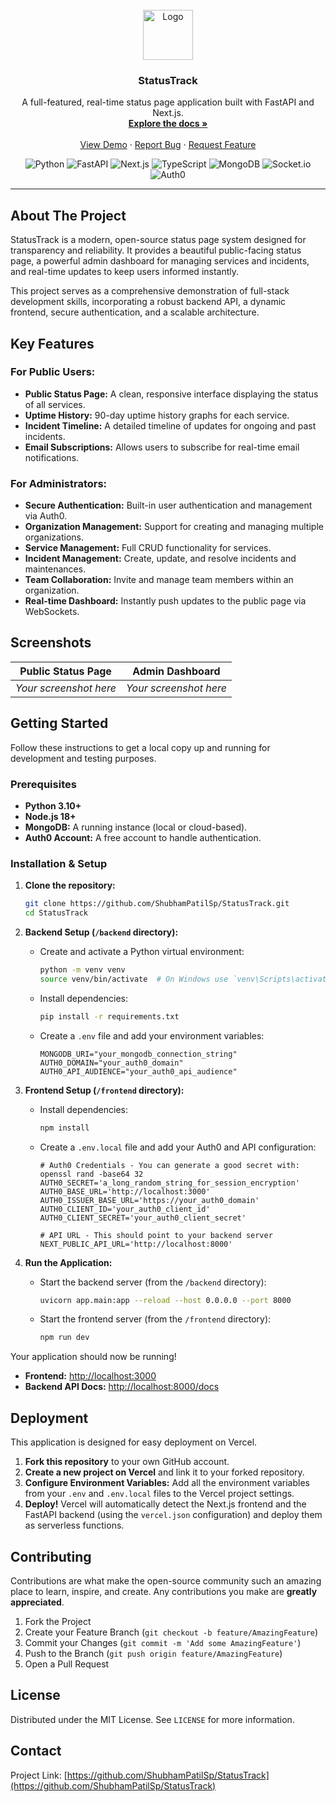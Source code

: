 <!-- PROJECT BANNER -->
<br />
<div align="center">
  <a href="#">
    <!-- Suggested: Create a logo with a tool like Canva and upload it to your repo -->
    <img src="#" alt="Logo" width="80" height="80">
  </a>

  <h3 align="center">StatusTrack</h3>

  <p align="center">
    A full-featured, real-time status page application built with FastAPI and Next.js.
    <!-- Trigger Vercel deploy -->
<!-- Re-trigger Vercel deploy after reconnecting repo -->
    <br />
    <a href="#"><strong>Explore the docs »</strong></a>
    <br />
    <br />
    <a href="#">View Demo</a>
    ·
    <a href="#">Report Bug</a>
    ·
    <a href="#">Request Feature</a>
  </p>
</div>

<!-- TECH STACK BADGES -->
<div align="center">
  <img src="https://img.shields.io/badge/Python-3776AB?style=for-the-badge&logo=python&logoColor=white" alt="Python"/>
  <img src="https://img.shields.io/badge/FastAPI-009688?style=for-the-badge&logo=fastapi&logoColor=white" alt="FastAPI"/>
  <img src="https://img.shields.io/badge/Next.js-000000?style=for-the-badge&logo=next.js&logoColor=white" alt="Next.js"/>
  <img src="https://img.shields.io/badge/TypeScript-3178C6?style=for-the-badge&logo=typescript&logoColor=white" alt="TypeScript"/>
  <img src="https://img.shields.io/badge/MongoDB-47A248?style=for-the-badge&logo=mongodb&logoColor=white" alt="MongoDB"/>
  <img src="https://img.shields.io/badge/Socket.io-010101?style=for-the-badge&logo=socket.io&logoColor=white" alt="Socket.io"/>
  <img src="https://img.shields.io/badge/Auth0-EB5424?style=for-the-badge&logo=auth0&logoColor=white" alt="Auth0"/>
</div>

---

## About The Project

StatusTrack is a modern, open-source status page system designed for transparency and reliability. It provides a beautiful public-facing status page, a powerful admin dashboard for managing services and incidents, and real-time updates to keep users informed instantly.

This project serves as a comprehensive demonstration of full-stack development skills, incorporating a robust backend API, a dynamic frontend, secure authentication, and a scalable architecture.

## Key Features

### For Public Users:
*   **Public Status Page:** A clean, responsive interface displaying the status of all services.
*   **Uptime History:** 90-day uptime history graphs for each service.
*   **Incident Timeline:** A detailed timeline of updates for ongoing and past incidents.
*   **Email Subscriptions:** Allows users to subscribe for real-time email notifications.

### For Administrators:
*   **Secure Authentication:** Built-in user authentication and management via Auth0.
*   **Organization Management:** Support for creating and managing multiple organizations.
*   **Service Management:** Full CRUD functionality for services.
*   **Incident Management:** Create, update, and resolve incidents and maintenances.
*   **Team Collaboration:** Invite and manage team members within an organization.
*   **Real-time Dashboard:** Instantly push updates to the public page via WebSockets.

## Screenshots

| Public Status Page | Admin Dashboard |
| :---: | :---: |
| *Your screenshot here* | *Your screenshot here* |

## Getting Started

Follow these instructions to get a local copy up and running for development and testing purposes.

### Prerequisites

*   **Python 3.10+**
*   **Node.js 18+**
*   **MongoDB:** A running instance (local or cloud-based).
*   **Auth0 Account:** A free account to handle authentication.

### Installation & Setup

1.  **Clone the repository:**
    ```sh
    git clone https://github.com/ShubhamPatilSp/StatusTrack.git
    cd StatusTrack
    ```

2.  **Backend Setup (`/backend` directory):**
    *   Create and activate a Python virtual environment:
        ```sh
        python -m venv venv
        source venv/bin/activate  # On Windows use `venv\Scripts\activate`
        ```
    *   Install dependencies:
        ```sh
        pip install -r requirements.txt
        ```
    *   Create a `.env` file and add your environment variables:
        ```env
        MONGODB_URI="your_mongodb_connection_string"
        AUTH0_DOMAIN="your_auth0_domain"
        AUTH0_API_AUDIENCE="your_auth0_api_audience"
        ```

3.  **Frontend Setup (`/frontend` directory):**
    *   Install dependencies:
        ```sh
        npm install
        ```
    *   Create a `.env.local` file and add your Auth0 and API configuration:
        ```env
        # Auth0 Credentials - You can generate a good secret with: openssl rand -base64 32
        AUTH0_SECRET='a_long_random_string_for_session_encryption'
        AUTH0_BASE_URL='http://localhost:3000'
        AUTH0_ISSUER_BASE_URL='https://your_auth0_domain'
        AUTH0_CLIENT_ID='your_auth0_client_id'
        AUTH0_CLIENT_SECRET='your_auth0_client_secret'
        
        # API URL - This should point to your backend server
        NEXT_PUBLIC_API_URL='http://localhost:8000'
        ```

4.  **Run the Application:**
    *   Start the backend server (from the `/backend` directory):
        ```sh
        uvicorn app.main:app --reload --host 0.0.0.0 --port 8000
        ```
    *   Start the frontend server (from the `/frontend` directory):
        ```sh
        npm run dev
        ```

Your application should now be running!
*   **Frontend:** [http://localhost:3000](http://localhost:3000)
*   **Backend API Docs:** [http://localhost:8000/docs](http://localhost:8000/docs)

## Deployment

This application is designed for easy deployment on Vercel.

1.  **Fork this repository** to your own GitHub account.
2.  **Create a new project on Vercel** and link it to your forked repository.
3.  **Configure Environment Variables:** Add all the environment variables from your `.env` and `.env.local` files to the Vercel project settings.
4.  **Deploy!** Vercel will automatically detect the Next.js frontend and the FastAPI backend (using the `vercel.json` configuration) and deploy them as serverless functions.

## Contributing

Contributions are what make the open-source community such an amazing place to learn, inspire, and create. Any contributions you make are **greatly appreciated**.

1.  Fork the Project
2.  Create your Feature Branch (`git checkout -b feature/AmazingFeature`)
3.  Commit your Changes (`git commit -m 'Add some AmazingFeature'`)
4.  Push to the Branch (`git push origin feature/AmazingFeature`)
5.  Open a Pull Request

## License

Distributed under the MIT License. See `LICENSE` for more information.

## Contact


Project Link: [https://github.com/ShubhamPatilSp/StatusTrack](https://github.com/ShubhamPatilSp/StatusTrack)
